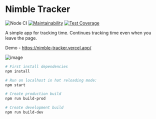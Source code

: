 # Nimble Tracker

![Node CI](https://github.com/siniiitsa/nimble-tracker/workflows/Node%20CI/badge.svg)
[![Maintainability](https://api.codeclimate.com/v1/badges/1c395470070a5df94066/maintainability)](https://codeclimate.com/github/siniiitsa/nimble-tracker/maintainability)
[![Test Coverage](https://api.codeclimate.com/v1/badges/1c395470070a5df94066/test_coverage)](https://codeclimate.com/github/siniiitsa/nimble-tracker/test_coverage)

A simple app for tracking time. Continues tracking time even when you leave the page.

Demo - https://nimble-tracker.vercel.app/

![image](https://i.imgur.com/jUG6E9Y.png)

```sh
# First install dependencies
npm install

# Run on localhost in hot reloading mode:
npm start

# Create production build
npm run build-prod

# Create development build
npm run build-dev
```
